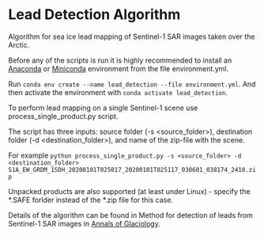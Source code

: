# Lead Detection Algorithm

Algorithm for sea ice lead mapping of Sentinel-1 SAR images taken over the Arctic.

Before any of the scripts is run it is highly recommended to install an [Anaconda](https://www.anaconda.com/distribution/) or [Miniconda](https://docs.conda.io/en/latest/miniconda.html) environment from the file environment.yml.

Run
```conda env create --name lead_detection --file environment.yml```.
And then activate the environment with
```conda activate lead_detection```.

To perform lead mapping on a single Sentinel-1 scene use process_single_product.py script.

The script has three inputs: source folder (-s <source_folder>), destination folder (-d <destination_folder>), and name of the zip-file with the scene.

For example
```python process_single_product.py -s <source_folder> -d <destination_folder> S1A_EW_GRDM_1SDH_20200101T025017_20200101T025117_030601_038174_2410.zip```

Unpacked products are also supported (at least under Linux) - specify the *.SAFE forlder instead of the *.zip file for this case.

Details of the algorithm can be found in Method for detection of leads from Sentinel-1 SAR images in [Annals of Glaciology](https://www.cambridge.org/core/journals/annals-of-glaciology/article/method-for-detection-of-leads-from-sentinel1-sar-images/3FC47FE6D90A3B9021CD753DC37184B9).
